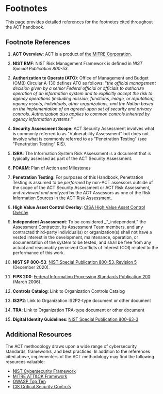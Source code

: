 # Footnotes

This page provides detailed references for the footnotes cited throughout the ACT handbook.

## Footnote References

1. **ACT Overview**: ACT is a product of [the MITRE Corporation](https://www.mitre.org/news-insights/fact-sheet/mitre-adaptive-capabilities-testing-act-risk-based-decision-making).

2. **NIST RMF**: NIST Risk Management Framework is defined in _NIST Special Publication 800-53_.

3. **Authorization to Operate (ATO)**: Office of Management and Budget (OMB) Circular A-130 defines ATO as follows: "_the official management decision given by a senior Federal official or officials to authorize operation of an information system and to explicitly accept the risk to agency operations (including mission, functions, image, or reputation), agency assets, individuals, other organizations, and the Nation based on the implementation of an agreed-upon set of security and privacy controls. Authorization also applies to common controls inherited by agency information systems._"

4. **Security Assessment Scope**: ACT Security Assessment involves what is commonly referred to as "Vulnerability Assessment" but does not involve what is commonly referred to as "Penetration Testing" (see "Penetration Testing" RIS).

5. **ISRA**: The Information System Risk Assessment is a document that is typically assessed as part of the ACT Security Assessment.

6. **POA&M**: Plan of Action and Milestones

7. **Penetration Testing**: For purposes of this Handbook, Penetration Testing is assumed to be _performed_ by non-ACT assessors outside of the scope of the ACT Security Assessment or ACT Risk Assessment, and _reviewed and analyzed_ by the ACT Assessors as one of the Risk Information Sources in the ACT Risk Assessment.

8. **High Value Asset Control Overlay**: [CISA High Value Asset Control Overlay](https://www.cisa.gov/publication/high-value-asset-control-overlay)

9. **Independent Assessment**: To be considered _"_independent," the Assessment Contractor, its Assessment Team members, and any contracted third-party individual(s) or organization(s) shall not have a vested interest in the development, maintenance, operation, or documentation of the system to be tested, and shall be free from any actual and reasonably perceived Conflicts of Interest (COI) related to the performance of this work.

10. **NIST SP 800-53**: [NIST Special Publication 800-53, Revision 5](https://csrc.nist.gov/pubs/sp/800/53/r5/upd1/final) (December 2020).

11. **FIPS 200**: [Federal Information Processing Standards Publication 200](https://csrc.nist.gov/publications/fips/fips200/FIPS-200-final-march.pdf) (March 2006).

12. **Controls Catalog**: Link to Organization Controls Catalog

13. **IS2P2**: Link to Organization IS2P2-type document or other document

14. **TRA**: Link to Organization TRA-type document or other document

15. **Digital Identity Guidelines**: [NIST Special Publication 800-63-3](https://nvlpubs.nist.gov/nistpubs/SpecialPublications/NIST.SP.800-63-3.pdf)

## Additional Resources

The ACT methodology draws upon a wide range of cybersecurity standards, frameworks, and best practices. In addition to the references cited above, implementers of the ACT methodology may find the following resources valuable:

- [NIST Cybersecurity Framework](https://www.nist.gov/cyberframework)
- [MITRE ATT&CK Framework](https://attack.mitre.org/)
- [OWASP Top Ten](https://owasp.org/www-project-top-ten/)
- [CIS Critical Security Controls](https://www.cisecurity.org/controls/)